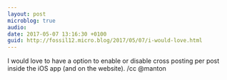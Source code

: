 ```yaml
---
layout: post
microblog: true
audio: 
date: 2017-05-07 13:16:30 +0100
guid: http://fossil12.micro.blog/2017/05/07/i-would-love.html
---
```

I would love to have a option to enable or disable cross posting per post inside the iOS app (and on the website). /cc @manton
